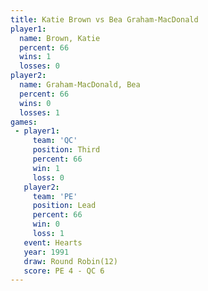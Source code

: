 ```yaml
---
title: Katie Brown vs Bea Graham-MacDonald
player1:                     
  name: Brown, Katie         
  percent: 66                
  wins: 1                    
  losses: 0                  
player2:                     
  name: Graham-MacDonald, Bea
  percent: 66                
  wins: 0                    
  losses: 1                  
games:
 - player1:         
     team: 'QC'     
     position: Third
     percent: 66    
     win: 1         
     loss: 0        
   player2:        
     team: 'PE'    
     position: Lead
     percent: 66   
     win: 0        
     loss: 1       
   event: Hearts        
   year: 1991           
   draw: Round Robin(12)
   score: PE 4 - QC 6   
---
```

